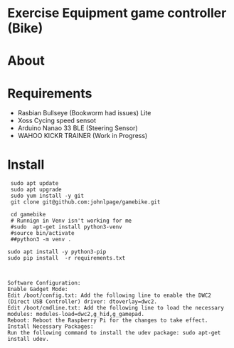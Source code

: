 # Exercise Equipment game controller (Bike)

# About 

# Requirements

* Rasbian Bullseye (Bookworm had issues) Lite
* Xoss Cycing speed sensot
* Arduino Nanao 33 BLE (Steering Sensor)
* WAHOO KICKR TRAINER (Work in Progress)


# Install

```
 sudo apt update
 sudo apt upgrade
 sudo yum install -y git
 git clone git@github.com:johnlpage/gamebike.git

 cd gamebike
 # Runnign in Venv isn't working for me
 #sudo  apt-get install python3-venv
 #source bin/activate
 ##python3 -m venv .

sudo apt install -y python3-pip
sudo pip install  -r requirements.txt 



```

```
Software Configuration:
Enable Gadget Mode:
Edit /boot/config.txt: Add the following line to enable the DWC2 (Direct USB Controller) driver: dtoverlay=dwc2.
Edit /boot/cmdline.txt: Add the following line to load the necessary modules: modules-load=dwc2,g_hid,g_gamepad.
Reboot: Reboot the Raspberry Pi for the changes to take effect.
Install Necessary Packages:
Run the following command to install the udev package: sudo apt-get install udev.
```
